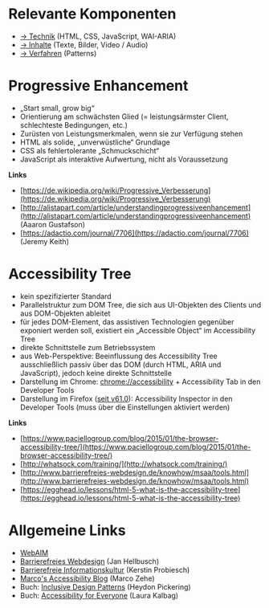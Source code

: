 # Relevante Komponenten

* [→ Technik](tech.md) (HTML, CSS, JavaScript, WAI-ARIA)
* [→ Inhalte](content.md) (Texte, Bilder, Video / Audio)
* [→ Verfahren](patterns.md) (Patterns)

# Progressive Enhancement

* „Start small, grow big“
* Orientierung am schwächsten Glied (= leistungsärmster Client,
  schlechteste Bedingungen, etc.)
* Zurüsten von Leistungsmerkmalen, wenn sie zur Verfügung stehen
* HTML als solide, „unverwüstliche“ Grundlage
* CSS als fehlertolerante „Schmuckschicht“
* JavaScript als interaktive Aufwertung, nicht als
  Voraussetzung

**Links**

* [https://de.wikipedia.org/wiki/Progressive_Verbesserung](https://de.wikipedia.org/wiki/Progressive_Verbesserung)
* [http://alistapart.com/article/understandingprogressiveenhancement](http://alistapart.com/article/understandingprogressiveenhancement)
  (Aaaron Gustafson)
* [https://adactio.com/journal/7706](https://adactio.com/journal/7706) (Jeremy Keith)

# Accessibility Tree

* kein spezifizierter Standard
* Parallelstruktur zum DOM Tree, die sich aus UI-Objekten des Clients und aus DOM-Objekten ableitet
* für jedes DOM-Element, das assistiven Technologien gegenüber exponiert werden soll, existiert ein „Accessible Object“ im Accessibility Tree
* direkte Schnittstelle zum Betriebssystem
* aus Web-Perspektive: Beeinflussung des Accessibility Tree ausschließlich passiv über das DOM (durch HTML, ARIA und JavaScript), jedoch keine direkte Schnittstelle
* Darstellung im Chrome: [chrome://accessibility](chrome://accessibility) + Accessibility Tab in den Developer Tools
* Darstellung im Firefox ([seit v61.0](https://www.marcozehe.de/2018/04/11/introducing-the-accessibility-inspector-in-the-firefox-developer-tools/)): Accessibility Inspector in den Developer Tools (muss über die Einstellungen aktiviert werden)

**Links**

* [https://www.paciellogroup.com/blog/2015/01/the-browser-accessibility-tree/](https://www.paciellogroup.com/blog/2015/01/the-browser-accessibility-tree/)
* [http://whatsock.com/training/](http://whatsock.com/training/)
* [http://www.barrierefreies-webdesign.de/knowhow/msaa/tools.html](http://www.barrierefreies-webdesign.de/knowhow/msaa/tools.html)
* [https://egghead.io/lessons/html-5-what-is-the-accessibility-tree](https://egghead.io/lessons/html-5-what-is-the-accessibility-tree)

# Allgemeine Links

* [WebAIM](http://webaim.org)
* [Barrierefreies Webdesign](http://www.barrierefreies-webdesign.de/) (Jan Hellbusch)
* [Barrierefreie Informationskultur](http://www.barrierefreie-informationskultur.de/) (Kerstin Probiesch)
* [Marco's Accessibility Blog](https://www.marcozehe.de) (Marco Zehe)
* Buch: [Inclusive Design Patterns](https://www.smashingmagazine.com/printed-books/inclusive-front-end-design-patterns/) (Heydon Pickering)
* Buch: [Accessibility for Everyone](https://abookapart.com/products/accessibility-for-everyone) (Laura Kalbag)
